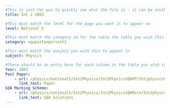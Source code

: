 ```yaml
---
#This is just for you to quickly see what the file is - it can be anything you want
title: Int 2 2003

#This must match the level for the page you want it to appear on
level: National 5

#This must match the category id for the table the table you wish this to appear in
category: sqapastpapersint2

#This must match the subject you wish this to appear in
subject: Physics

#There should be an entry here for each column in the table you wish to populate:
Year: 2003
Past Paper:
    - url: /physics/national5/Int2Physics/Int2PhysicsSQAPP/Int2physicsSQApp2003.pdf
      link_text: Paper
SQA Marking Scheme:
    - url: /physics/national5/Int2Physics/Int2PhysicsSQAMsch/Int2physicsSQAmsch2003.pdf
      link_text: SQA Solutions
---
```


